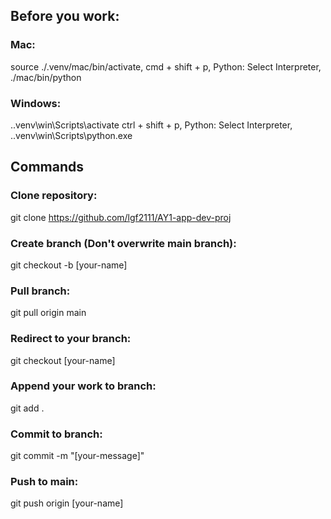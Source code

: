 ## Before you work:
### Mac: 
source ./.venv/mac/bin/activate,
cmd + shift + p,
Python: Select Interpreter,
./mac/bin/python
### Windows: 
.\.venv\win\Scripts\activate
ctrl + shift + p,
Python: Select Interpreter,
.\.venv\win\Scripts\python.exe


## Commands
### Clone repository:
git clone https://github.com/lgf2111/AY1-app-dev-proj

### Create branch (Don't overwrite main branch):
git checkout -b [your-name]

### Pull branch:
git pull origin main

### Redirect to your branch:
git checkout [your-name]

### Append your work to branch:
git add .

### Commit to branch:
git commit -m "[your-message]"

### Push to main:
git push origin [your-name]